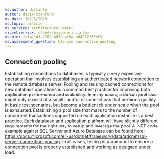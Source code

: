 ```yaml
---
ms.author: dastanfo
author: david-stanford
ms.date: 10/16/2019
ms.topic: article
ms.service: architecture-center
ms.subservice: cloud-design-principles
ms.uid: fe142e43-c782-467a-af9a-b84262f65ef3
ms.assessment_question: Utilize connection pooling
---
```

## Connection pooling

Establishing connections to databases is typically a very expensive operation that involves establishing an authenticated network connection to the remote database server. Pooling and reusing cached connections for new database operations is a common best practice for improving both application performance and scalability. In many cases, a default pool size might only consist of a small handful of connections that performs quickly in basic test scenarios, but become a bottleneck under scale when the pool is exhausted. Establishing a pool size that maps to the number of concurrent transactions supported on each application instance is a best practice. Each database and application platform will have slightly different requirements for the right way to setup and leverage the pool. A .NET code example against SQL Server and Azure Database can be found here: <https://docs.microsoft.com/en-us/dotnet/framework/data/adonet/sql-server-connection-pooling>. In all cases, testing is paramount to ensure a connection pool is properly established and working as designed under load.

